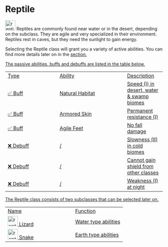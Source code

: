 # Reptile

<img src="icon_reptile.png" alt="reptile_icon" width="32" style="inline" title="Reptile Icon"/> Reptiles are commonly found near water or in the desert, depending on the subclass. They are agile and very specialized in their environment. Reptiles rest in caves, but they need the sunlight to gain energy.

<chapter title="Active Abilities"/>

Selecting the Reptile class will grant you a variety of active abilities. You can find more details later on in the <a href="Elements.md"/>section.

<chapter title="Passive Abilities"/>

The passive abilities, buffs and debuffs are listed in the table below.

<table>
    <tr>
        <td width="150">Type</td>
        <td width="200">Ability</td>
        <td>Description</td>
    </tr>
    <tr>
        <td>✅ Buff</td>
        <td>Natural Habitat</td>
        <td>Speed (I) in desert, water & swamp biomes</td>
    </tr>
    <tr>
        <td>✅ Buff</td>
        <td>Armored Skin</td>
        <td>Permanent resistance (I)</td>
    </tr>
    <tr>
        <td>✅ Buff</td>
        <td>Agile Feet</td>
        <td>No fall damage</td>
    </tr>
    <tr>
        <td>❌ Debuff</td>
        <td>/</td>
        <td>Slowness (II) in cold biomes</td>
    </tr>
    <tr>
        <td>❌ Debuff</td>
        <td>/</td>
        <td>Cannot gain shield from other classes</td>
    </tr>
    <tr>
        <td>❌ Debuff</td>
        <td>/</td>
        <td>Weakness (I) at night</td>
    </tr>
</table>

<chapter title="Subclasses"/>

The Reptile class consists of two subclasses that can be selected later on.

<table>
    <tr>
        <td width="200">Name</td>
        <td>Function</td>
    </tr>
    <tr>
        <td><img src="icon_reptile.png" alt="reptile_icon" width="32" style="inline" title="Reptile Icon"/> Lizard</td>
        <td>Water type abilities</td>
    </tr>
    <tr>
        <td><img src="icon_reptile.png" alt="reptile_icon" width="32" style="inline" title="Reptile Icon"/> Snake</td>
        <td>Earth type abilities</td>
    </tr>
</table>